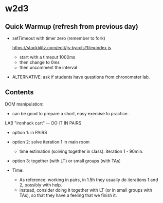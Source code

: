 
# w2d3


<!--

DOM manipulation: 
- the day is VERY demanding (and overwhelming) for most students

-->


## Quick Warmup (refresh from previous day)

- setTimeout with timer zero (remember to fork)
  <!-- @Luis: remember to fork!  -->
  https://stackblitz.com/edit/js-kyccls?file=index.js
  - start with a timeout 1000ms
  - then change to 0ms
  - then uncomment the interval

- ALTERNATIVE: ask if students have questions from chronometer lab.



## Contents


DOM manipulation:
- can be good to prepare a short, easy exercise to practice.


LAB "ironhack cart" -- DO IT IN PAIRS
  - option 1: in PAIRS
  - option 2: solve iteration 1 in main room
    - time estimation (solving together in class): iteration 1 - 90min. 
  - option 3: together (with LT) or small groups (with TAs)


  - Time:
    - As reference: working in pairs, in 1.5h they usually do iterations 1 and 2, possibly with help.
    - instead, consider doing it together with LT (or in small groups with TAs), so that they have a feeling that we finish it.



